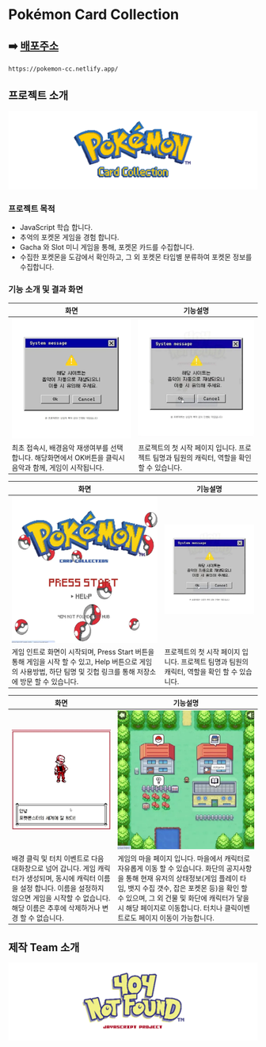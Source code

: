 # Pokémon Card Collection

## ➡️ [배포주소](https://pokemon-cc.netlify.app/)

```bash
https://pokemon-cc.netlify.app/
```

## 프로젝트 소개

![팀로고](/public/readme/gamelogo.png)

### 프로젝트 목적

- JavaScript 학습 합니다.
- 추억의 포켓몬 게임을 경험 합니다.
- Gacha 와 Slot 미니 게임을 통해, 포켓몬 카드를 수집합니다.
- 수집한 포켓몬을 도감에서 확인하고, 그 외 포켓몬 타입별 분류하여 포켓몬 정보를 수집합니다.

### 기능 소개 및 결과 화면

| 화면                                                                                                       | 기능설명                                                                                     |
| ---------------------------------------------------------------------------------------------------------- | -------------------------------------------------------------------------------------------- |
| ![게임화면](/public/readme/game1.jpg)                                                                      | ![게임화면](/public/readme/game2.webp)                                                       |
| 최초 접속시, 배경음악 재생여부를 선택 합니다. 해당화면에서 OK버튼을 클릭시 음악과 함께, 게임이 시작됩니다. | 프로젝트의 첫 시작 페이지 입니다. 프로젝트 팀명과 팀원의 캐릭터, 역할을 확인 할 수 있습니다. |

| 화면                                                                                                                                                                    | 기능설명                                                                                     |
| ----------------------------------------------------------------------------------------------------------------------------------------------------------------------- | -------------------------------------------------------------------------------------------- |
| ![게임화면](/public/readme/game3.webp)                                                                                                                                  | ![게임화면](/public/readme/game2.webp)                                                       |
| 게임 인트로 화면이 시작되며, Press Start 버튼을 통해 게임을 시작 할 수 있고, Help 버튼으로 게임의 사용방법, 하단 팀명 및 깃헙 링크를 통해 저장소에 방문 할 수 있습니다. | 프로젝트의 첫 시작 페이지 입니다. 프로젝트 팀명과 팀원의 캐릭터, 역할을 확인 할 수 있습니다. |

| 화면                                                                                                                                                                                                                   | 기능설명                                                                                                                                                                                                                                                                                                     |
| ---------------------------------------------------------------------------------------------------------------------------------------------------------------------------------------------------------------------- | ------------------------------------------------------------------------------------------------------------------------------------------------------------------------------------------------------------------------------------------------------------------------------------------------------------ |
| ![게임화면](/public/readme/game4.webp)                                                                                                                                                                                 | ![게임화면](/public/readme/game5.webp)                                                                                                                                                                                                                                                                       |
| 배경 클릭 및 터치 이벤트로 다음 대화창으로 넘어 갑니다. 게임 캐릭터가 생성되며, 동시에 캐릭터 이름을 설정 합니다. 이름을 설정하지 않으면 게임을 시작할 수 없습니다. 해당 이름은 추후에 삭제하거나 변경 할 수 없습니다. | 게임의 마을 페이지 입니다. 마을에서 캐릭터로 자유롭게 이동 할 수 있습니다. 화단의 공지사항을 통해 현재 유저의 상태정보(게임 플레이 타임, 뱃지 수집 갯수, 잡은 포켓몬 등)을 확인 할 수 있으며, 그 외 건물 및 화단에 캐릭터가 닿을시 해당 페이지로 이동합니다. 터치나 클릭이벤트로도 페이지 이동이 가능합니다. |

## 제작 Team 소개

![팀로고](/public/readme/teamlogo.png)
